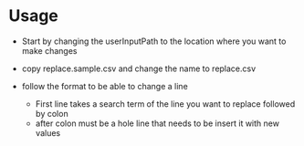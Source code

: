 # Usage

 - Start by changing the userInputPath to the location where you want to make changes

 - copy replace.sample.csv and change the name to replace.csv
 
 - follow the format to be able to change a line
    - First line takes a search term of the line you want to replace followed by colon
    - after colon must be a hole line that needs to be insert it with new values
